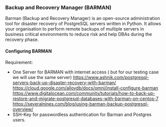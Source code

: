 ### Backup and Recovery Manager (BARMAN)

Barman (Backup and Recovery Manager) is an open-source administration tool for disaster recovery of PostgreSQL servers written in Python. It allows your organisation to perform remote backups of multiple servers in business critical environments to reduce risk and help DBAs during the recovery phase.

#### Configuring BARMAN

Requirement:
* One Server for BARMAN with internet access ( but for our testing case we will use the same server)
https://www.ashnik.com/postgresql-servers-back-up-disaster-recovery-with-barman/
https://cloud.google.com/alloydb/docs/omni/install-configure-barman
https://www.digitalocean.com/community/tutorials/how-to-back-up-restore-and-migrate-postgresql-databases-with-barman-on-centos-7
https://severalnines.com/blog/using-barman-backup-postgresql-overview/
* SSH-Key for passwordless authentication for Barman and Postgres users.
